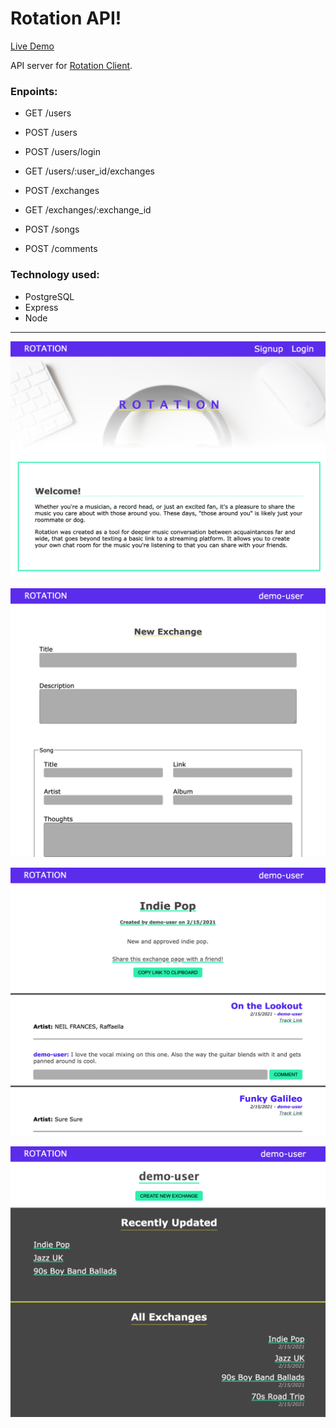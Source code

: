 # Rotation API!

[Live Demo](https://rotationexchange.com/)

API server for [Rotation Client](https://github.com/Tarv44/rotation-client).

### Enpoints:

* GET /users
* POST /users
* POST /users/login
* GET /users/:user_id/exchanges

* POST /exchanges
* GET /exchanges/:exchange_id

* POST /songs

* POST /comments

### Technology used:
* PostgreSQL
* Express
* Node

***

![Landing Page](./screenshots/landing.png)

![Exchange Page](./screenshots/exchange.png)

![New Exchange Page](./screenshots/new-exchange.png)

![Dashboard Page](./screenshots/dashboard.png)




